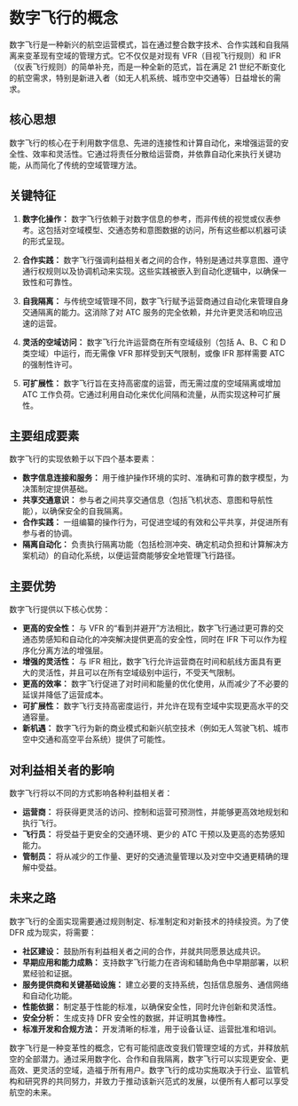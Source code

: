 # 数字飞行的概念

数字飞行是一种新兴的航空运营模式，旨在通过整合数字技术、合作实践和自我隔离来变革现有空域的管理方式。它不仅仅是对现有 VFR（目视飞行规则）和 IFR（仪表飞行规则）的简单补充，而是一种全新的范式，旨在满足 21 世纪不断变化的航空需求，特别是新进入者（如无人机系统、城市空中交通等）日益增长的需求。

## 核心思想

数字飞行的核心在于利用数字信息、先进的连接性和计算自动化，来增强运营的安全性、效率和灵活性。它通过将责任分散给运营商，并依靠自动化来执行关键功能，从而简化了传统的空域管理方法。

## 关键特征

1.  **数字化操作：** 数字飞行依赖于对数字信息的参考，而非传统的视觉或仪表参考。这包括对空域模型、交通态势和意图数据的访问，所有这些都以机器可读的形式呈现。

2.  **合作实践：** 数字飞行强调利益相关者之间的合作，特别是通过共享意图、遵守通行权规则以及协调机动来实现。这些实践被嵌入到自动化逻辑中，以确保一致性和可靠性。

3.  **自我隔离：** 与传统空域管理不同，数字飞行赋予运营商通过自动化来管理自身交通隔离的能力。这消除了对 ATC 服务的完全依赖，并允许更灵活和响应迅速的运营。

4.  **灵活的空域访问：** 数字飞行允许运营商在所有空域级别（包括 A、B、C 和 D 类空域）中运行，而无需像 VFR 那样受到天气限制，或像 IFR 那样需要 ATC 的强制性许可。

5.  **可扩展性：** 数字飞行旨在支持高密度的运营，而无需过度的空域隔离或增加 ATC 工作负荷。它通过利用自动化来优化间隔和流量，从而实现这种可扩展性。

## 主要组成要素

数字飞行的实现依赖于以下四个基本要素：

*   **数字信息连接和服务：** 用于维护操作环境的实时、准确和可靠的数字模型，为决策制定提供基础。
*   **共享交通意识：** 参与者之间共享交通信息（包括飞机状态、意图和导航性能），以确保安全的自我隔离。
*   **合作实践：** 一组编纂的操作行为，可促进空域的有效和公平共享，并促进所有参与者的协调。
*   **隔离自动化：** 负责执行隔离功能（包括检测冲突、确定机动负担和计算解决方案机动）的自动化系统，以便运营商能够安全地管理飞行路径。

## 主要优势

数字飞行提供以下核心优势：

*   **更高的安全性：** 与 VFR 的“看到并避开”方法相比，数字飞行通过更可靠的交通态势感知和自动化的冲突解决提供更高的安全性，同时在 IFR 下可以作为程序化分离方法的增强层。
*   **增强的灵活性：** 与 IFR 相比，数字飞行允许运营商在时间和航线方面具有更大的灵活性，并且可以在所有空域级别中运行，不受天气限制。
*   **更高的效率：** 数字飞行促进了对时间和能量的优化使用，从而减少了不必要的延误并降低了运营成本。
*   **可扩展性：** 数字飞行支持高密度运行，并允许在现有空域中实现更高水平的交通容量。
*   **新机遇：** 数字飞行为新的商业模式和新兴航空技术（例如无人驾驶飞机、城市空中交通和高空平台系统）提供了可能性。

## 对利益相关者的影响

数字飞行将以不同的方式影响各种利益相关者：

*   **运营商：** 将获得更灵活的访问、控制和运营可预测性，并能够更高效地规划和执行飞行。
*   **飞行员：** 将受益于更安全的交通环境、更少的 ATC 干预以及更高的态势感知能力。
*   **管制员：** 将从减少的工作量、更好的交通流量管理以及对空中交通更精确的理解中受益。

## 未来之路

数字飞行的全面实现需要通过规则制定、标准制定和对新技术的持续投资。为了使 DFR 成为现实，将需要：

*   **社区建设：** 鼓励所有利益相关者之间的合作，并就共同愿景达成共识。
*   **早期应用和能力成熟：** 支持数字飞行能力在咨询和辅助角色中早期部署，以积累经验和证据。
*   **服务提供商和关键基础设施：** 建立必要的支持系统，包括信息服务、通信网络和自动化功能。
*   **性能依据：** 制定基于性能的标准，以确保安全性，同时允许创新和灵活性。
*   **安全分析：** 生成支持 DFR 安全性的数据，并证明其鲁棒性。
*   **标准开发和合规方法：** 开发清晰的标准，用于设备认证、运营批准和培训。


数字飞行是一种变革性的概念，它有可能彻底改变我们管理空域的方式，并释放航空的全部潜力。通过采用数字化、合作和自我隔离，数字飞行可以实现更安全、更高效、更灵活的空域，造福于所有用户。数字飞行的成功实施取决于行业、监管机构和研究界的共同努力，并致力于推动该新兴范式的发展，以便所有人都可以享受航空的未来。
